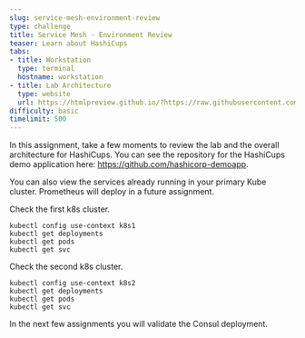```yaml
---
slug: service-mesh-environment-review
type: challenge
title: Service Mesh - Environment Review
teaser: Learn about HashiCups
tabs:
- title: Workstation
  type: terminal
  hostname: workstation
- title: Lab Architecture
  type: website
  url: https://htmlpreview.github.io/?https://raw.githubusercontent.com/hashicorp/field-workshops-consul/master/instruqt-tracks/consul-life-of-a-developer/assets/diagrams/diagrams.html
difficulty: basic
timelimit: 500
---
```

In this assignment, take a few moments to review the lab and the overall architecture for HashiCups.
You can see the repository for the HashiCups demo application here: https://github.com/hashicorp-demoapp. <br>


You can also view the services already running in your primary Kube cluster. Prometheus will deploy in a future assignment. <br>

Check the first k8s cluster. <br>

```
kubectl config use-context k8s1
kubectl get deployments
kubectl get pods
kubectl get svc
```

Check the second k8s cluster. <br>

```
kubectl config use-context k8s2
kubectl get deployments
kubectl get pods
kubectl get svc
```

In the next few assignments you will validate the Consul deployment.
